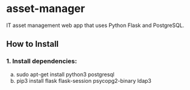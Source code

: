 # asset-manager
IT asset management web app that uses Python Flask and PostgreSQL.


## How to Install
### 1. Install dependencies:
&ensp; a. sudo apt-get install python3 postgresql  
&ensp; b. pip3 install flask flask-session psycopg2-binary ldap3  

